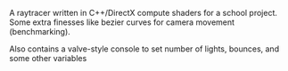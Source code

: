A raytracer written in C++/DirectX compute shaders for a school project. Some
extra finesses like bezier curves for camera movement (benchmarking).

Also contains a valve-style console to set number of lights, bounces, and some
other variables
